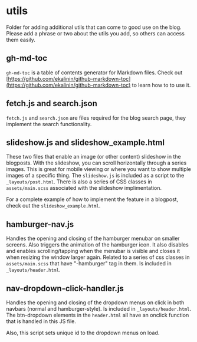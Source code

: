# utils

Folder for adding additional utils that can come to good use on the blog. Please add a phrase or two about the utils you add, so others can access them easily.

## gh-md-toc

`gh-md-toc` is a table of contents generator for Markdown files. Check out [https://github.com/ekalinin/github-markdown-toc](https://github.com/ekalinin/github-markdown-toc) to learn how to to use it.

## fetch.js and search.json

`fetch.js` and `search.json` are files required for the blog search page, they implement the search functionality.

## slideshow.js and slideshow_example.html

These two files that enable an image (or other content) slideshow in the blogposts. With the slideshow, you can scroll horizontally through a series images. This is great for mobile viewing or where you want to show multiple images of a specific thing. The `slideshow.js` is included as a script to the `_layouts/post.html`. There is also a series of CSS classes in `assets/main.scss` associated with the slideshow implimentation.

For a complete example of how to implement the feature in a blogpost, check out the `slideshow_example.html`.

## hamburger-nav.js

Handles the opening and closing of the hamburger menubar on smaller screens. Also triggers the animation of the hamburger icon. It also disables and enables scrolling/tapping when the menubar is visible and closes it when resizing the window larger again. Related to a series of css classes in `assets/main.scss` that have "-hamburger" tag in them. Is included in `_layouts/header.html`.

## nav-dropdown-click-handler.js

Handles the opening and closing of the dropdown menus on click in both navbars (normal and hamburger-style). Is included in `_layouts/header.html`. The btn-dropdown <a></a> elements in the `header.html` all have an onclick function that is handled in this JS file.

Also, this script sets unique id to the dropdown menus on load.
